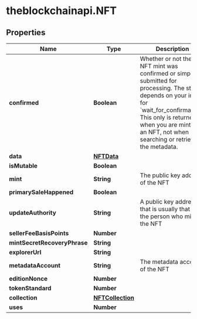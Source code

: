 # theblockchainapi.NFT

## Properties

Name | Type | Description | Notes
------------ | ------------- | ------------- | -------------
**confirmed** | **Boolean** | Whether or not the NFT mint was confirmed or simply submitted for processing. The status depends on your input for &#x60;wait_for_confirmation&#x60;. This only is returned when you are minting an NFT, not when searching or retrieving the metadata. | [optional] 
**data** | [**NFTData**](NFTData.md) |  | [optional] 
**isMutable** | **Boolean** |  | [optional] 
**mint** | **String** | The public key address of the NFT  | [optional] 
**primarySaleHappened** | **Boolean** |  | [optional] 
**updateAuthority** | **String** | A public key address that is usually that of the person who minted the NFT  | [optional] 
**sellerFeeBasisPoints** | **Number** |  | [optional] 
**mintSecretRecoveryPhrase** | **String** |  | [optional] 
**explorerUrl** | **String** |  | [optional] 
**metadataAccount** | **String** | The metadata account of the NFT  | [optional] 
**editionNonce** | **Number** |  | [optional] 
**tokenStandard** | **Number** |  | [optional] 
**collection** | [**NFTCollection**](NFTCollection.md) |  | [optional] 
**uses** | **Number** |  | [optional] 


